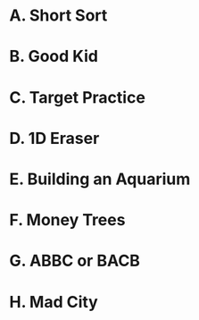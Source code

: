 # A. Short Sort
# B. Good Kid
# C. Target Practice
# D. 1D Eraser
# E. Building an Aquarium
# F. Money Trees
# G. ABBC or BACB
# H. Mad City
